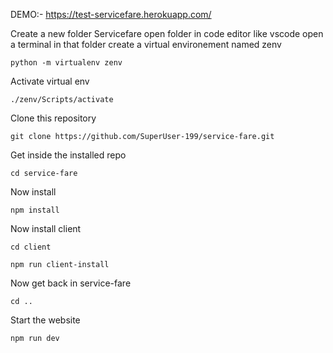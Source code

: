 DEMO:- https://test-servicefare.herokuapp.com/

Create a new folder Servicefare
open folder in code editor like vscode
open a terminal in that folder
create a virtual environement named zenv

    python -m virtualenv zenv

Activate virtual env

    ./zenv/Scripts/activate

Clone this repository

    git clone https://github.com/SuperUser-199/service-fare.git

Get inside the installed repo

    cd service-fare

Now install 

    npm install

Now install client

    cd client

    npm run client-install

Now get back in service-fare

    cd ..

Start the website

    npm run dev

    
